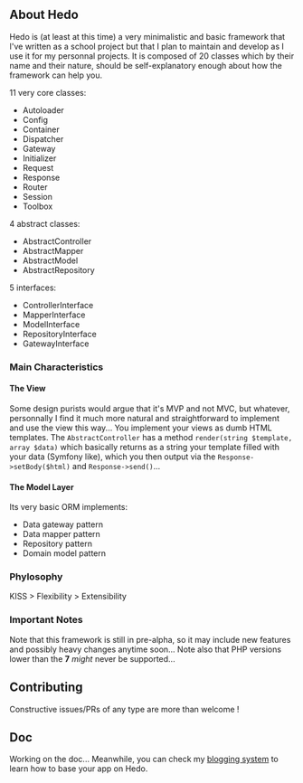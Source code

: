 ## About Hedo

Hedo is (at least at this time) a very minimalistic and basic framework that I've written as a school project but that I plan to maintain and develop as I use it for my personnal projects.
It is composed of 20 classes which by their name and their nature, should be self-explanatory enough about how the framework can help you.

11 very core classes:

 - Autoloader
 - Config
 - Container
 - Dispatcher
 - Gateway
 - Initializer
 - Request
 - Response
 - Router
 - Session
 - Toolbox

4 abstract classes:

 - AbstractController
 - AbstractMapper
 - AbstractModel
 - AbstractRepository

5 interfaces:

 - ControllerInterface
 - MapperInterface
 - ModelInterface
 - RepositoryInterface
 - GatewayInterface

### Main Characteristics

#### The View

Some design purists would argue that it's MVP and not MVC, but whatever, personnally I find it much more natural and straightforward to implement and use the view this way...
You implement your views as dumb HTML templates. The `AbstractController` has a method `render(string $template, array $data)` which basically returns as a string your template filled with your data (Symfony like), which you then output via the `Response->setBody($html)` and `Response->send()`...

#### The Model Layer

Its very basic ORM implements:

 - Data gateway pattern
 - Data mapper pattern
 - Repository pattern
 - Domain model pattern

### Phylosophy

KISS > Flexibility > Extensibility

### Important Notes

Note that this framework is still in pre-alpha, so it may include new features and possibly heavy changes anytime soon...
Note also that PHP versions lower than the **7** *might* never be supported...

## Contributing

Constructive issues/PRs of any type are more than welcome !

## Doc

Working on the doc... Meanwhile, you can check my [blogging system](https://github.com/opportus/blogging-system) to learn how to base your app on Hedo.
